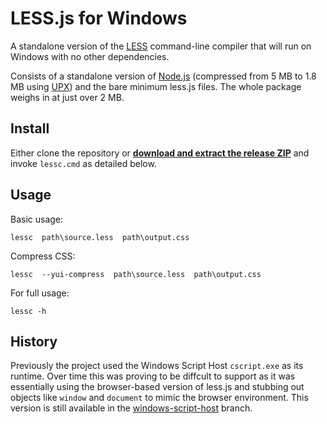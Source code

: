 # LESS.js for Windows

A standalone version of the [LESS](http://lesscss.org/) command-line compiler that will run on Windows with no other dependencies.

Consists of a standalone version of [Node.js](http://nodejs.org/) (compressed from 5 MB to 1.8 MB using [UPX](http://upx.sourceforge.net)) and the bare minimum less.js files. The whole package weighs in at just over 2 MB.


## Install

Either clone the repository or **[download and extract the release ZIP](https://github.com/duncansmart/less.js-windows/releases)** and invoke `lessc.cmd` as detailed below.


## Usage

Basic usage:

    lessc  path\source.less  path\output.css

Compress CSS:

    lessc  --yui-compress  path\source.less  path\output.css

For full usage:

    lessc -h


## History

Previously the project used the Windows Script Host `cscript.exe` as its runtime. Over time this was proving to be diffcult to support as it was essentially using the browser-based version of less.js and stubbing out objects like `window` and `document` to mimic the browser environment. This version is still available in the [windows-script-host](https://github.com/duncansmart/less.js-windows/tree/windows-script-host) branch.
